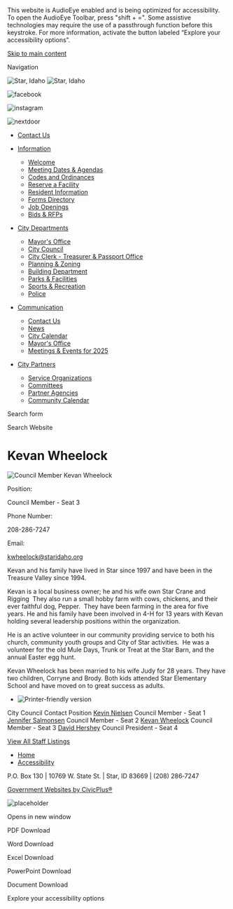 This website is AudioEye enabled and is being optimized for accessibility. To open the AudioEye Toolbar, press "shift + =". Some assistive technologies may require the use of a passthrough function before this keystroke. For more information, activate the button labeled “Explore your accessibility options”.

[Skip to main content](https://www.staridaho.org/directory-listing/kevan-wheelock/)

Navigation

![Star, Idaho](https://www.staridaho.org/sites/all/themes/aha_compass/logo.png) ![Star, Idaho](https://www.staridaho.org/sites/all/themes/aha_compass/logo-seal.png)

![facebook](https://www.staridaho.org/sites/all/themes/aha_compass/images/social-icons/facebook.png)

![instagram](https://www.staridaho.org/sites/all/themes/aha_compass/images/social-icons/instagram.png)

![nextdoor](https://www.staridaho.org/sites/all/themes/aha_compass/images/social-icons/nextdoor.png)

- [Contact Us](https://www.staridaho.org/contact)

<!--THE END-->

- [Information](https://www.staridaho.org/resources)
  
  - [Welcome](https://www.staridaho.org/resources "Welcome to the City of Star")
  - [Meeting Dates &amp; Agendas](https://www.staridaho.org/meetings)
  - [Codes and Ordinances](https://www.staridaho.org/clerk/page/star-city-code)
  - [Reserve a Facility](https://www.staridaho.org/pm/webform/facilities-reservation)
  - [Resident Information](https://www.staridaho.org/community/page/resident-information)
  - [Forms Directory](https://www.staridaho.org/forms)
  - [Job Openings](https://www.staridaho.org/jobs)
  - [Bids &amp; RFPs](https://www.staridaho.org/rfps)
- [City Departments](https://www.staridaho.org/departments)
  
  - [Mayor's Office](https://www.staridaho.org/council/page/mayors-office)
  - [City Council](https://www.staridaho.org/council)
  - [City Clerk - Treasurer &amp; Passport Office](https://www.staridaho.org/clerk)
  - [Planning &amp; Zoning](https://www.staridaho.org/pz)
  - [Building Department](https://www.staridaho.org/bp)
  - [Parks &amp; Facilities](https://www.staridaho.org/pm)
  - [Sports &amp; Recreation](https://www.staridaho.org/recreation)
  - [Police](https://www.staridaho.org/police)
- [Communication](https://www.staridaho.org/communication)
  
  - [Contact Us](https://www.staridaho.org/contact)
  - [News](https://www.staridaho.org/news)
  - [City Calendar](https://www.staridaho.org/calendar)
  - [Mayor's Office](https://www.staridaho.org/council/page/mayors-office)
  - [Meetings &amp; Events for 2025](https://www.staridaho.org/communication/page/2025-meetings-events)
- [City Partners](https://www.staridaho.org/bc)
  
  - [Service Organizations](https://www.staridaho.org/community/page/service-organizations)
  - [Committees](https://www.staridaho.org/bc/page/city-committees)
  - [Partner Agencies](https://www.staridaho.org/bc/page/partner-agencies)
  - [Community Calendar](https://www.staridaho.org/bc/page/community-calendar-star-senior-center-library-events)

Search form

Search Website

# Kevan Wheelock

![Council Member Kevan Wheelock](https://www.staridaho.org/sites/default/files/styles/full_node_primary/public/imageattachments/directory/2453/_dj06376_web_small.jpg?itok=XrWAkiUf)

Position: 

Council Member - Seat 3

Phone Number: 

208-286-7247

Email: 

[kwheelock@staridaho.org](mailto:kwheelock@staridaho.org)

Kevan and his family have lived in Star since 1997 and have been in the Treasure Valley since 1994.

Kevan is a local business owner; he and his wife own Star Crane and Rigging  They also run a small hobby farm with cows, chickens, and their ever faithful dog, Pepper.  They have been farming in the area for five years. He and his family have been involved in 4-H for 13 years with Kevan holding several leadership positions within the organization.

He is an active volunteer in our community providing service to both his church, community youth groups and City of Star activities.  He was a volunteer for the old Mule Days, Trunk or Treat at the Star Barn, and the annual Easter egg hunt.

Kevan Wheelock has been married to his wife Judy for 28 years. They have two children, Corryne and Brody. Both kids attended Star Elementary School and have moved on to great success as adults.

- ![Printer-friendly version](https://www.staridaho.org/sites/all/modules/print/icons/print_icon.png)

City Council Contact Position [Kevin Nielsen](https://www.staridaho.org/directory-listing/kevin-nielsen) Council Member - Seat 1 [Jennifer Salmonsen](https://www.staridaho.org/directory-listing/jennifer-salmonsen) Council Member - Seat 2 [Kevan Wheelock](https://www.staridaho.org/directory-listing/kevan-wheelock) Council Member - Seat 3 [David Hershey](https://www.staridaho.org/directory-listing/david-hershey) Council President - Seat 4

[View All Staff Listings](https://www.staridaho.org/directory)

- [Home](https://www.staridaho.org)
- [Accessibility](https://www.staridaho.org/administration/page/website-accessibility)

P.O. Box 130 | 10769 W. State St. | Star, ID 83669 | (208) 286‑7247

[Government Websites by CivicPlus®](https://www.civicplus.com)

![placeholder](https://www.staridaho.org/sites/all/themes/aha_compass/logo.png)

Opens in new window

PDF Download

Word Download

Excel Download

PowerPoint Download

Document Download

Explore your accessibility options